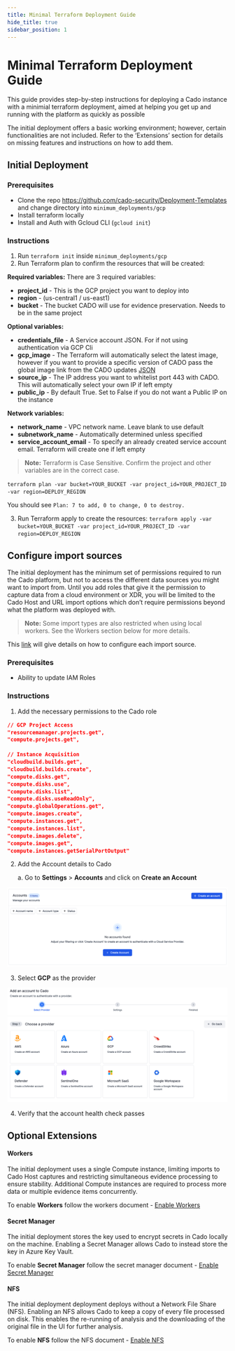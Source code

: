 ```yaml
---
title: Minimal Terraform Deployment Guide
hide_title: true
sidebar_position: 1
---
```


# Minimal Terraform Deployment Guide

This guide provides step-by-step instructions for deploying a Cado instance with a minimial terraform deployment, aimed at helping you get up and running with the platform as quickly as possible

The initial deployment offers a basic working environment; however, certain functionalities are not included. Refer to the ‘Extensions’ section for details on missing features and instructions on how to add them.

## Initial Deployment

### Prerequisites

- Clone the repo https://github.com/cado-security/Deployment-Templates and change directory into `minimum_deployments/gcp`
- Install terraform locally
- Install and Auth with Gcloud CLI (`gcloud init`)

### Instructions
1. Run `terraform init` inside `minimum_deployments/gcp`
2. Run Terraform plan to confirm the resources that will be created:

**Required variables:**
There are 3 required variables:  
- **project_id** - This is the GCP project you want to deploy into  
- **region** - (us-central1 / us-east1)  
- **bucket** - The bucket CADO will use for evidence preservation. Needs to be in the same project  

**Optional variables:**
- **credentials_file** - A Service account JSON. For if not using authentication via GCP Cli  
- **gcp_image** - The Terraform will automatically select the latest image, however if you want to provide a specific version of CADO pass the global image link from the CADO updates [JSON](https://cado-public.s3.amazonaws.com/cado_updates_json_v2.json)
- **source_ip** - The IP address you want to whitelist port 443 with CADO. This will automatically select your own IP if left empty  
- **public_ip** - By default True. Set to False if you do not want a Public IP on the instance  

**Network variables:**  
- **network_name** - VPC network name. Leave blank to use default  
- **subnetwork_name** - Automatically determined unless specified  
- **service_account_email** - To specify an already created service account email. Terraform will create one if left empty  

> **Note:** Terraform is Case Sensitive. Confirm the project and other variables are in the correct case.

`terraform plan -var bucket=YOUR_BUCKET -var project_id=YOUR_PROJECT_ID -var region=DEPLOY_REGION`  

You should see `Plan: 7 to add, 0 to change, 0 to destroy.`

3. Run Terraform apply to create the resources:
`terraform apply -var bucket=YOUR_BUCKET -var project_id=YOUR_PROJECT_ID -var region=DEPLOY_REGION`

## Configure import sources

The initial deployment has the minimum set of permissions required to run the Cado platform, but not to access the different data sources you might want to import from. Until you add roles that give it the permission to capture data from a cloud environment or XDR, you will be limited to the Cado Host and URL import options which don’t require permissions beyond what the platform was deployed with.

> **Note:** Some import types are also restricted when using local workers. See the Workers section below for more details.

This [link](https://docs.cadosecurity.com/cado/deploy/cross/adding-gcp) will give details on how to configure each import source.

### Prerequisites
- Ability to update IAM Roles

### Instructions

1. Add the necessary permissions to the Cado role

```json
// GCP Project Access
"resourcemanager.projects.get",
"compute.projects.get",

// Instance Acquisition
"cloudbuild.builds.get",
"cloudbuild.builds.create",
"compute.disks.get",
"compute.disks.use",
"compute.disks.list",
"compute.disks.useReadOnly",
"compute.globalOperations.get",
"compute.images.create",
"compute.instances.get",
"compute.instances.list",
"compute.images.delete",
"compute.images.get",
"compute.instances.getSerialPortOutput"
```
2. Add the Account details to Cado

   a. Go to **Settings** > **Accounts** and click on **Create an Account**

![Accounts](/img/gcp-empty-account.png)

3. Select **GCP** as the provider

![Provider](/img/gcp-provider-select.png)

4. Verify that the account health check passes

## Optional Extensions

#### Workers

The initial deployment uses a single Compute instance, limiting imports to Cado Host captures and restricting simultaneous evidence processing to ensure stability. Additional Compute instances are required to process more data or multiple evidence items concurrently.

To enable **Workers** follow the workers document - [Enable Workers](https://docs.cadosecurity.com/cado/deploy/gcp/gcp-workers)

#### Secret Manager

The initial deployment stores the key used to encrypt secrets in Cado locally on the machine. Enabling a Secret Manager allows Cado to instead store the key in Azure Key Vault.

To enable **Secret Manager** follow the secret manager document - [Enable Secret Manager](https://docs.cadosecurity.com/cado/deploy/gcp/gcp-secret-manager)

#### NFS

The initial deployment deployment deploys without a Network File Share (NFS). Enabling an NFS allows Cado to keep a copy of every file processed on disk. This enables the re-running of analysis and the downloading of the original file in the UI for further analysis.

To enable **NFS** follow the NFS document - [Enable NFS](https://docs.cadosecurity.com/cado/deploy/gcp/gcp-nfs)


